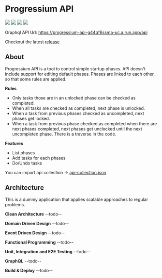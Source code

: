 # Progressium API

[![](https://github.com/harunrst/Progressium-Api/actions/workflows/build.yml/badge.svg)](https://github.com/harunrst/Progressium-Api/actions/workflows/build.yml) [![](https://github.com/harunrst/Progressium-Api/actions/workflows/lint.yml/badge.svg)](https://github.com/harunrst/Progressium-Api/actions/workflows/lint.yml) [![](https://github.com/harunrst/Progressium-Api/actions/workflows/test.yml/badge.svg)](https://github.com/harunrst/Progressium-Api/actions/workflows/test.yml) [![](https://github.com/harunrst/Progressium-Api/actions/workflows/deploy.yml/badge.svg)](https://github.com/harunrst/Progressium-Api/actions/workflows/deploy.yml)

Graphql API Url: https://progressium-api-g44qf6ssma-uc.a.run.app/api

Checkout the latest [release](https://github.com/harunrst/Progressium-Api/releases/latest)

## About

Progressium API is a tool to control simple startup phases. API doesn't include support for editing default phases. Phases are linked to each other, so that some rules are applied.

**Rules**

- Only tasks those are in an unlocked phase can be checked as completed.
- When all tasks are checked as completed, next phase is unlocked.
- When a task from previous phases checked as uncompleted, next phases get locked.
- When a task from previous phase checked as completed when there are next phases completed, next phases get unclocked until the next uncompleted phase. There is a traverse in the code.

**Features**

- List phases
- Add tasks for each phases
- Do/Undo tasks

You can import api collection -> [api-collection.json](https://github.com/harunrst/Progressium-Api/blob/9658ae825262e193ee85d76fd22546f4f89fa5cd/api-collection.json)

## Architecture

This is a dummy application that applies scalable approaches to regular problems.

**Clean Architecture**
--todo--

**Domain Driven Design**
--todo--

**Event Driven Design**
--todo--

**Functional Programming**
--todo--

**Unit, Integration and E2E Testing**
--todo--

**GraphQL**
--todo--

**Build & Deploy**
--todo--

